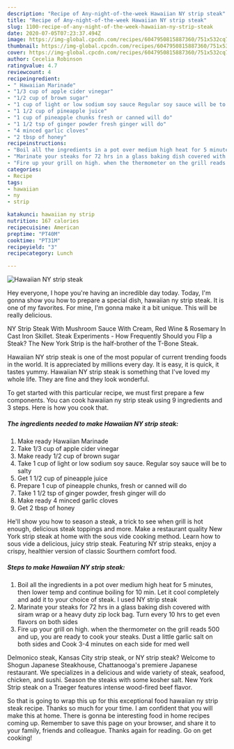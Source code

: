```yaml
---
description: "Recipe of Any-night-of-the-week Hawaiian NY strip steak"
title: "Recipe of Any-night-of-the-week Hawaiian NY strip steak"
slug: 1100-recipe-of-any-night-of-the-week-hawaiian-ny-strip-steak
date: 2020-07-05T07:23:37.494Z
image: https://img-global.cpcdn.com/recipes/6047950815887360/751x532cq70/hawaiian-ny-strip-steak-recipe-main-photo.jpg
thumbnail: https://img-global.cpcdn.com/recipes/6047950815887360/751x532cq70/hawaiian-ny-strip-steak-recipe-main-photo.jpg
cover: https://img-global.cpcdn.com/recipes/6047950815887360/751x532cq70/hawaiian-ny-strip-steak-recipe-main-photo.jpg
author: Cecelia Robinson
ratingvalue: 4.7
reviewcount: 4
recipeingredient:
- " Hawaiian Marinade"
- "1/3 cup of apple cider vinegar"
- "1/2 cup of brown sugar"
- "1 cup of light or low sodium soy sauce Regular soy sauce will be to salty"
- "1 1/2 cup of pineapple juice"
- "1 cup of pineapple chunks fresh or canned will do"
- "1 1/2 tsp of ginger powder fresh ginger will do"
- "4 minced garlic cloves"
- "2 tbsp of honey"
recipeinstructions:
- "Boil all the ingredients in a pot over medium high heat for 5 minutes, then lower temp and continue boiling for 10 min. Let it cool completely and add it to your choice of steak. I used NY strip steak"
- "Marinate your steaks for 72 hrs in a glass baking dish covered with siram wrap or a heavy duty zip lock bag. Turn every 10 hrs to get even flavors on both sides"
- "Fire up your grill on high. when the thermometer on the grill reads 500 and up, you are ready to cook your steaks. Dust a little garlic salt on both sides and Cook 3-4 minutes on each side for med well"
categories:
- Recipe
tags:
- hawaiian
- ny
- strip

katakunci: hawaiian ny strip 
nutrition: 167 calories
recipecuisine: American
preptime: "PT40M"
cooktime: "PT31M"
recipeyield: "3"
recipecategory: Lunch

---
```



![Hawaiian NY strip steak](https://img-global.cpcdn.com/recipes/6047950815887360/751x532cq70/hawaiian-ny-strip-steak-recipe-main-photo.jpg)

Hey everyone, I hope you're having an incredible day today. Today, I'm gonna show you how to prepare a special dish, hawaiian ny strip steak. It is one of my favorites. For mine, I'm gonna make it a bit unique. This will be really delicious.

NY Strip Steak With Mushroom Sauce With Cream, Red Wine &amp; Rosemary In Cast Iron Skillet. Steak Experiments - How Frequently Should you Flip a Steak? The New York Strip is the half-brother of the T-Bone Steak.

Hawaiian NY strip steak is one of the most popular of current trending foods in the world. It is appreciated by millions every day. It is easy, it is quick, it tastes yummy. Hawaiian NY strip steak is something that I've loved my whole life. They are fine and they look wonderful.


To get started with this particular recipe, we must first prepare a few components. You can cook hawaiian ny strip steak using 9 ingredients and 3 steps. Here is how you cook that.

<!--inarticleads1-->

##### The ingredients needed to make Hawaiian NY strip steak:

1. Make ready  Hawaiian Marinade
1. Take 1/3 cup of apple cider vinegar
1. Make ready 1/2 cup of brown sugar
1. Take 1 cup of light or low sodium soy sauce. Regular soy sauce will be to salty
1. Get 1 1/2 cup of pineapple juice
1. Prepare 1 cup of pineapple chunks, fresh or canned will do
1. Take 1 1/2 tsp of ginger powder, fresh ginger will do
1. Make ready 4 minced garlic cloves
1. Get 2 tbsp of honey


He&#39;ll show you how to season a steak, a trick to see when grill is hot enough, delicious steak toppings and more. Make a restaurant quality New York strip steak at home with the sous vide cooking method. Learn how to sous vide a delicious, juicy strip steak. Featuring NY strip steaks, enjoy a crispy, healthier version of classic Sourthern comfort food. 

<!--inarticleads2-->

##### Steps to make Hawaiian NY strip steak:

1. Boil all the ingredients in a pot over medium high heat for 5 minutes, then lower temp and continue boiling for 10 min. Let it cool completely and add it to your choice of steak. I used NY strip steak
1. Marinate your steaks for 72 hrs in a glass baking dish covered with siram wrap or a heavy duty zip lock bag. Turn every 10 hrs to get even flavors on both sides
1. Fire up your grill on high. when the thermometer on the grill reads 500 and up, you are ready to cook your steaks. Dust a little garlic salt on both sides and Cook 3-4 minutes on each side for med well


Delmonico steak, Kansas City strip steak, or NY strip steak? Welcome to Shogun Japanese Steakhouse, Chattanooga&#39;s premiere Japanese restaurant. We specializes in a delicious and wide variety of steak, seafood, chicken, and sushi. Season the steaks with some kosher salt. New York Strip steak on a Traeger features intense wood-fired beef flavor. 

So that is going to wrap this up for this exceptional food hawaiian ny strip steak recipe. Thanks so much for your time. I am confident that you will make this at home. There is gonna be interesting food in home recipes coming up. Remember to save this page on your browser, and share it to your family, friends and colleague. Thanks again for reading. Go on get cooking!
